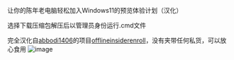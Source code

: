 让你的陈年老电脑轻松加入Windows11的预览体验计划（汉化）

选择下载压缩包解压后以管理员身份运行.cmd文件

完全汉化自[abbodi1406](https://github.com/abbodi1406)的项目[offlineinsiderenroll](https://github.com/abbodi1406/offlineinsiderenroll)，没有夹带任何私货，可以放心食用
![image](https://user-images.githubusercontent.com/89382167/166094862-432189b2-1b38-4d51-b36a-ae4fdcb915bd.png)
